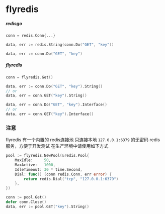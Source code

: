 # flyredis

##### redisgo
```go
conn = redis.Conn{...}

data, err := redis.String(conn.Do("GET", "key"))

data, err := conn.Do("GET", "key")
```

##### flyredis

```go
conn = flyredis.Get()

data, err := conn.Do("GET", "key").String()
// or
data, err = conn.GET("key").String()

data, err = conn.Do("GET", "key").Interface()
// or
data, err = conn.GET("key").Interface()
```

### 注意
flyredis 有一个内置的 redis连接池 只连接本地 `127.0.0.1:6379` 的无密码 redis 服务，方便于开发测试
在生产环境中请使用如下方式
```go
pool := flyredis.NewPool(&redis.Pool{
    MaxIdle:     50,
    MaxActive:   1000,
    IdleTimeout: 30 * time.Second,
    Dial: func() (conn redis.Conn, err error) {
        return redis.Dial("tcp", "127.0.0.1:6379")
    },
})
```
```go
conn := pool.Get()
defer conn.Close()
data, err := pool.GET("key").String()
```

 
